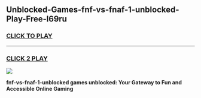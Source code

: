 
## Unblocked-Games-fnf-vs-fnaf-1-unblocked-Play-Free-l69ru
<h3>
<a href="https://premium76.site?title=fnf-vs-fnaf-1-unblocked&ref=23A">CLICK TO PLAY</a></h3>
<hr>

<h3>
<a href="https://premium76.site?title=fnf-vs-fnaf-1-unblocked&ref=23A">CLICK 2 PLAY</a>
  
</h3>

<a href="https://premium76.site?title=fnf-vs-fnaf-1-unblocked&ref=23A"><img src="https://clearcache.store/games.png"></a>


**fnf-vs-fnaf-1-unblocked games unblocked: Your Gateway to Fun and Accessible Online Gaming**
